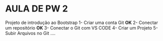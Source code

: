 # AULA DE PW 2
Projeto de introdução ao Bootstrap
1- Criar uma conta Git **OK**
2- Conectar um repositório **OK**
3- Conectar o Git com VS CODE
4- Criar um Projeto
5- Subir Arquivos no Git
....